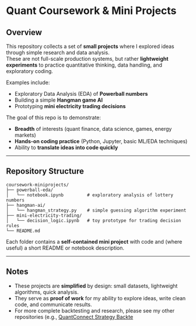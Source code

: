 # Quant Coursework & Mini Projects

## Overview
This repository collects a set of **small projects** where I explored ideas through simple research and data analysis.  
These are not full-scale production systems, but rather **lightweight experiments** to practice quantitative thinking, data handling, and exploratory coding.

Examples include:
- Exploratory Data Analysis (EDA) of **Powerball numbers**
- Building a simple **Hangman game AI**
- Prototyping **mini electricity trading decisions**

The goal of this repo is to demonstrate:
- **Breadth** of interests (quant finance, data science, games, energy markets)  
- **Hands-on coding practice** (Python, Jupyter, basic ML/EDA techniques)  
- Ability to **translate ideas into code quickly**  

---

## Repository Structure
```
coursework-miniprojects/
├── powerball-eda/
│   └── notebook.ipynb         # exploratory analysis of lottery numbers
├── hangman-ai/
│   └── hangman_strategy.py    # simple guessing algorithm experiment
├── mini-electricity-trading/
│   └── decision_logic.ipynb   # toy prototype for trading decision rules
└── README.md
```

Each folder contains a **self-contained mini project** with code and (where useful) a short README or notebook description.

---

## Notes
- These projects are **simplified** by design: small datasets, lightweight algorithms, quick analysis.  
- They serve as **proof of work** for my ability to explore ideas, write clean code, and communicate results.  
- For more complete backtesting and research, please see my other repositories (e.g., [QuantConnect Strategy Backte](https://github.com/ianzhangyi/QuantConnect-Lean-Strategy-Backtesting)
